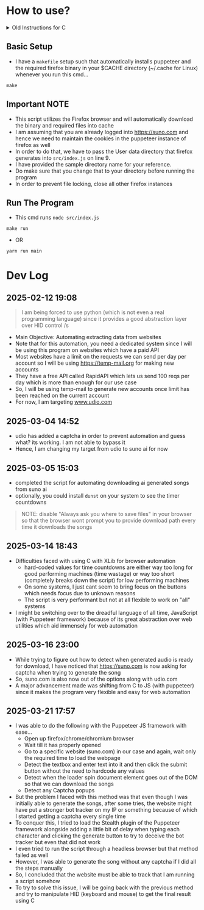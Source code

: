 # How to use?

<details>

<summary>Old Instructions for C</summary>


- Build it yourself
- Go in the root directory of the repo and run either of these commands

```
make
```

- OR

```
gcc -Wall src/main.c -o bin/main -lX11 -lXtst
```

- Then run the binary

```
./bin/main <song prompt>
```

</details>

## Basic Setup
  - I have a `makefile` setup such that automatically installs puppeteer and the required firefox binary in your $CACHE directory (~/.cache for Linux) whenever you run this cmd...

```
make
```

## Important NOTE
- This script utilizes the Firefox browser and will automatically download the binary and required files into cache
- I am assuming that you are already logged into https://suno.com and hence we need to maintain the cookies in the puppeteer instance of firefox as well
- In order to do that, we have to pass the User data directory that firefox generates into `src/index.js` on line 9.
- I have provided the sample directory name for your reference.
- Do make sure that you change that to your directory before running the program
- In order to prevent file locking, close all other firefox instances

## Run The Program
  - This cmd runs `node src/index.js`

```
make run
```

- OR 

```
yarn run main
```

# Dev Log

## 2025-02-12 19:08

> I am being forced to use python (which is not even a real programming language) since it provides a good abstraction layer over HID control /s

- Main Objective: Automating extracting data from websites
- Note that for this automation, you need a dedicated system since I will be using this program on websites which have a paid API
- Most websites have a limit on the requests we can send per day per account so I will be using https://temp-mail.org for making new accounts
- They have a free API called RapidAPI which lets us send 100 reqs per day which is more than enough for our use case
- So, I will be using temp-mail to generate new accounts once limit has been reached on the current account
- For now, I am targeting www.udio.com

## 2025-03-04 14:52

- udio has added a captcha in order to prevent automation and guess what? its working. I am not able to bypass it
- Hence, I am changing my target from udio to suno ai for now

## 2025-03-05 15:03

- completed the script for automating downloading ai generated songs from suno ai
- optionally, you could install `dunst` on your system to see the timer countdowns

> NOTE: disable "Always ask you where to save files" in your browser so that the browser wont prompt you to provide download path every time it downloads the songs

## 2025-03-14 18:43

- Difficulties faced with using C with XLib for browser automation
  - hard-coded values for time countdowns are either way too long for good performing machines (time wastage) or way too short (completely breaks down the script) for low performing machines
  - On some systems, I just cant seem to bring focus on the buttons which needs focus due to unknown reasons
  - The script is very performant but not at all flexible to work on "all" systems
- I might be switching over to the dreadful language of all time, JavaScript (with Puppeteer framework) because of its great abstraction over web utilities which aid immensely for web automation

## 2025-03-16 23:00

- While trying to figure out how to detect when generated audio is ready for download, I have noticed that https://suno.com is now asking for captcha when trying to generate the song
- So, suno.com is also now out of the options along with udio.com
- A major advancement made was shifting from C to JS (with puppeteer) since it makes the program very flexible and easy for web automation

## 2025-03-21 17:57

- I was able to do the following with the Puppeteer JS framework with ease...
  - Open up firefox/chrome/chromium browser
  - Wait till it has properly opened
  - Go to a specific website (suno.com) in our case and again, wait only the required time to load the webpage
  - Detect the textbox and enter text into it and then click the submit button without the need to hardcode any values
  - Detect when the loader spin document element goes out of the DOM so that we can download the songs
  - Detect any Captcha popups
- But the problem I faced with this method was that even though I was initially able to generate the songs, after some tries, the website might have put a stronger bot tracker on my IP or something because of which I started getting a captcha every single time
- To conquer this, I tried to load the Stealth plugin of the Puppeteer framework alongside adding a little bit of delay when typing each character and clicking the generate button to try to deceive the bot tracker but even that did not work
- I even tried to run the script through a headless browser but that method failed as well
- However, I was able to generate the song without any captcha if I did all the steps manually
- So, I concluded that the website must be able to track that I am running a script somehow
- To try to solve this issue, I will be going back with the previous method and try to manipulate HID (keyboard and mouse) to get the final result using C
